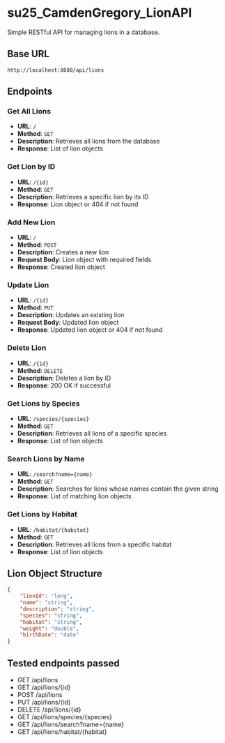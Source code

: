 # su25_CamdenGregory_LionAPI

Simple RESTful API for managing lions in a database. 

## Base URL
```
http://localhost:8080/api/lions
```

## Endpoints

### Get All Lions
- **URL**: `/`
- **Method**: `GET`
- **Description**: Retrieves all lions from the database
- **Response**: List of lion objects

### Get Lion by ID
- **URL**: `/{id}`
- **Method**: `GET`
- **Description**: Retrieves a specific lion by its ID
- **Response**: Lion object or 404 if not found

### Add New Lion
- **URL**: `/`
- **Method**: `POST`
- **Description**: Creates a new lion
- **Request Body**: Lion object with required fields
- **Response**: Created lion object

### Update Lion
- **URL**: `/{id}`
- **Method**: `PUT`
- **Description**: Updates an existing lion
- **Request Body**: Updated lion object
- **Response**: Updated lion object or 404 if not found

### Delete Lion
- **URL**: `/{id}`
- **Method**: `DELETE`
- **Description**: Deletes a lion by ID
- **Response**: 200 OK if successful

### Get Lions by Species
- **URL**: `/species/{species}`
- **Method**: `GET`
- **Description**: Retrieves all lions of a specific species
- **Response**: List of lion objects

### Search Lions by Name
- **URL**: `/search?name={name}`
- **Method**: `GET`
- **Description**: Searches for lions whose names contain the given string
- **Response**: List of matching lion objects

### Get Lions by Habitat
- **URL**: `/habitat/{habitat}`
- **Method**: `GET`
- **Description**: Retrieves all lions from a specific habitat
- **Response**: List of lion objects

## Lion Object Structure
```json
{
    "lionId": "long",
    "name": "string",
    "description": "string",
    "species": "string",
    "habitat": "string",
    "weight": "double",
    "birthDate": "date"
}
``` 

## Tested endpoints passed
- GET /api/lions
- GET /api/lions/{id}
- POST /api/lions
- PUT /api/lions/{id}
- DELETE /api/lions/{id}
- GET /api/lions/species/{species}
- GET /api/lions/search?name={name}
- GET /api/lions/habitat/{habitat}